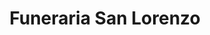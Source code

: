 ---
title: "Funeraria San Lorenzo"
url: /la-vega/funeraria-san-lorenzo/
shop: directores de funerarias
---